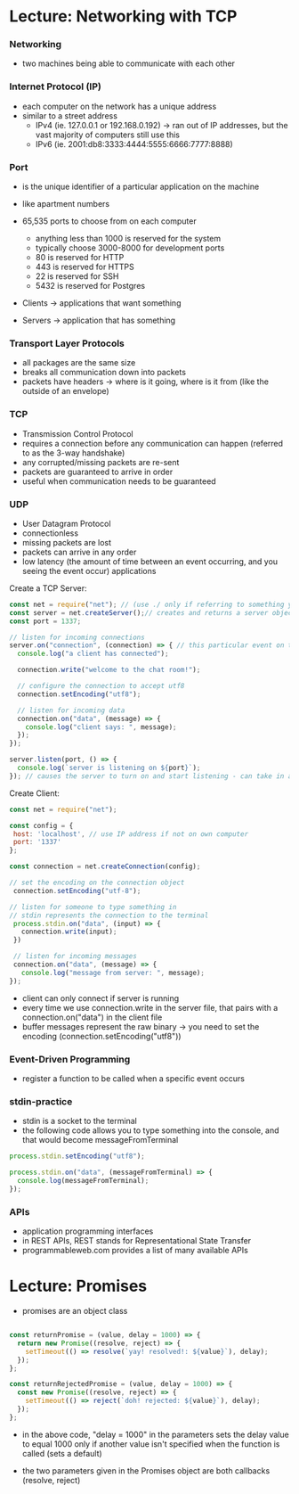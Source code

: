 # Lecture: Networking with TCP

### Networking
* two machines being able to communicate with each other

### Internet Protocol (IP)
* each computer on the network has a unique address
* similar to a street address
  * IPv4 (ie. 127.0.0.1 or 192.168.0.192) -> ran out of IP addresses, but the vast majority of computers still use this
  * IPv6 (ie. 2001:db8:3333:4444:5555:6666:7777:8888)

### Port
* is the unique identifier of a particular application on the machine
* like apartment numbers
* 65,535 ports to choose from on each computer
  * anything less than 1000 is reserved for the system
  * typically choose 3000-8000 for development ports
  * 80 is reserved for HTTP
  * 443 is reserved for HTTPS
  * 22 is reserved for SSH
  * 5432 is reserved for Postgres

* Clients -> applications that want something
* Servers -> application that has something

### Transport Layer Protocols
* all packages are the same size
* breaks all communication down into packets
* packets have headers -> where is it going, where is it from (like the outside of an envelope)

### TCP
* Transmission Control Protocol
* requires a connection before any communication can happen (referred to as the 3-way handshake)
* any corrupted/missing packets are re-sent
* packets are guaranteed to arrive in order
* useful when communication needs to be guaranteed

### UDP
* User Datagram Protocol
* connectionless
* missing packets are lost
* packets can arrive in any order
* low latency (the amount of time between an event occurring, and you seeing the event occur) applications


Create a TCP Server:

``` javascript
const net = require("net"); // (use ./ only if referring to something you wrote yourself - just put the name when requiring a module that's in node or that you imported)
const server = net.createServer();// creates and returns a server object
const port = 1337;

// listen for incoming connections
server.on("connection", (connection) => { // this particular event on this particular object
  console.log("a client has connected");

  connection.write("welcome to the chat room!");

  // configure the connection to accept utf8
  connection.setEncoding("utf8");

  // listen for incoming data
  connection.on("data", (message) => {
    console.log("client says: ", message);
  });
}); 

server.listen(port, () => {
  console.log(`server is listening on ${port}`);
}); // causes the server to turn on and start listening - can take in a number or a string
 ```

 Create Client:

 ```javascript
 const net = require("net");

 const config = {
  host: 'localhost', // use IP address if not on own computer
  port: '1337'
 };

 const connection = net.createConnection(config);

 // set the encoding on the connection object
  connection.setEncoding("utf-8");

 // listen for someone to type something in
 // stdin represents the connection to the terminal
  process.stdin.on("data", (input) => {
    connection.write(input);
  })

  // listen for incoming messages
  connection.on("data", (message) => {
    console.log("message from server: ", message);
});
 ```

 * client can only connect if server is running
 * every time we use connection.write in the server file, that pairs with a connection.on("data") in the client file
 * buffer messages represent the raw binary -> you need to set the encoding (connection.setEncoding("utf8"))

### Event-Driven Programming
* register a function to be called when a specific event occurs


### stdin-practice
* stdin is a socket to the terminal
* the following code allows you to type something into the console, and that would become messageFromTerminal

```javascript
process.stdin.setEncoding("utf8");

process.stdin.on("data", (messageFromTerminal) => {
  console.log(messageFromTerminal);
});
```

### APIs

* application programming interfaces
* in REST APIs, REST stands for Representational State Transfer
* programmableweb.com provides a list of many available APIs

# Lecture: Promises

* promises are an object class

```javascript

const returnPromise = (value, delay = 1000) => {
  return new Promise((resolve, reject) => {
    setTimeout(() => resolve(`yay! resolved!: ${value}`), delay);
  });
};

const returnRejectedPromise = (value, delay = 1000) => {
  const new Promise((resolve, reject) => {
    setTimeout(() => reject(`doh! rejected: ${value}`), delay);
  });
};

```

* in the above code, "delay = 1000" in the parameters sets the delay value to equal 1000 only if another value isn't specified when the function is called (sets a default)

* the two parameters given in the Promises object are both callbacks (resolve, reject)